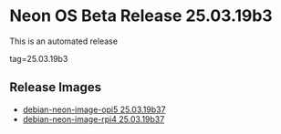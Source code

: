 # Neon OS Beta Release 25.03.19b3
This is an automated release

tag=25.03.19b3

## Release Images
- [debian-neon-image-opi5 25.03.19b37](https://download.neonaiservices.com/neon_os/core/rpi4/dev/debian-neon-image-rpi4_2025-03-19_20_35.img.xz)
- [debian-neon-image-rpi4 25.03.19b37](https://download.neonaiservices.com/neon_os/core/rpi4/dev/debian-neon-image-rpi4_2025-03-19_20_35.img.xz)
